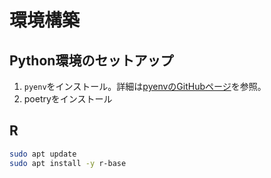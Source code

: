 # 環境構築

## Python環境のセットアップ

1. `pyenv`をインストール。詳細は[pyenvのGitHubページ](https://github.com/pyenv/pyenv)を参照。
2. poetryをインストール

## R

```bash
sudo apt update
sudo apt install -y r-base
```

